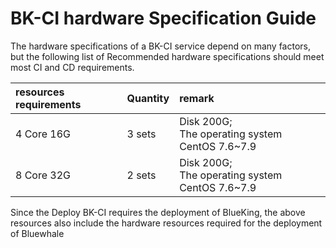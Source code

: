  # BK-CI hardware Specification Guide 

 The hardware specifications of a BK-CI service depend on many factors, but the following list of Recommended hardware specifications should meet most CI and CD requirements. 


 |**resources requirements**|**Quantity**|**remark**| 
 |:- |:- |:- | 
 |4 Core 16G| 3 sets| Disk 200G;<br> The operating system CentOS 7.6~7.9| 
 |8 Core 32G| 2 sets| Disk 200G;<br> The operating system CentOS 7.6~7.9| 

 Since the Deploy BK-CI requires the deployment of BlueKing, the above resources also include the hardware resources required for the deployment of Bluewhale 